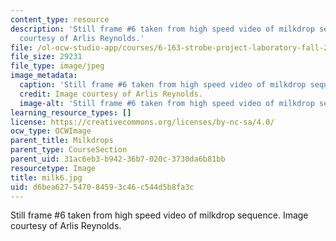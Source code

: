 ```yaml
---
content_type: resource
description: 'Still frame #6 taken from high speed video of milkdrop sequence. Image
  courtesy of Arlis Reynolds.'
file: /ol-ocw-studio-app/courses/6-163-strobe-project-laboratory-fall-2005/d6bea627547084593c46c544d5b8fa3c_milk6.jpg
file_size: 29231
file_type: image/jpeg
image_metadata:
  caption: 'Still frame #6 taken from high speed video of milkdrop sequence.'
  credit: Image courtesy of Arlis Reynolds.
  image-alt: 'Still frame #6 taken from high speed video of milkdrop sequence.'
learning_resource_types: []
license: https://creativecommons.org/licenses/by-nc-sa/4.0/
ocw_type: OCWImage
parent_title: Milkdrops
parent_type: CourseSection
parent_uid: 31ac6eb3-b942-36b7-020c-3730da6b81bb
resourcetype: Image
title: milk6.jpg
uid: d6bea627-5470-8459-3c46-c544d5b8fa3c
---
```

Still frame #6 taken from high speed video of milkdrop sequence. Image courtesy of Arlis Reynolds.